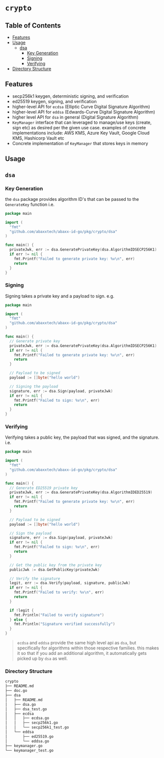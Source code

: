 # `crypto`

## Table of Contents 
- [﻿Features](#features) 
- [﻿Usage](#usage) 
    - [﻿dsa](#dsa) 
        - [﻿Key Generation](#key-generation) 
        - [﻿Signing](#signing) 
        - [﻿Verifying](#verifying) 
- [﻿Directory Structure](#directory-structure) 
## Features
- secp256k1 keygen, deterministic signing, and verification
- ed25519 keygen, signing, and verification
- higher-level API for `ecdsa`  (Elliptic Curve Digital Signature Algorithm)
- higher-level API for `eddsa`  (Edwards-Curve Digital Signature Algorithm)
- higher level API for `dsa`  in general (Digital Signature Algorithm)
- `KeyManager`  interface that can leveraged to manage/use keys (create, sign etc) as desired per the given use case. examples of concrete implementations include: AWS KMS, Azure Key Vault, Google Cloud KMS, Hashicorp Vault etc
- Concrete implementation of `KeyManager`  that stores keys in memory
## Usage
## `dsa` 
### Key Generation
the `dsa` package provides algorithm ID's that can be passed to the `GenerateKey` function i.e.

```go
package main

import (
  "fmt"        
  "github.com/abaxxtech/abaxx-id-go/pkg/crypto/dsa"
)

func main() {
  privateJwk, err := dsa.GeneratePrivateKey(dsa.AlgorithmIDSECP256K1)
  if err != nil {
    fmt.Printf("Failed to generate private key: %v\n", err)
    return
  }
}
```
### Signing
Signing takes a private key and a payload to sign. e.g.

```go
package main

import (
  "fmt"
  "github.com/abaxxtech/abaxx-id-go/pkg/crypto/dsa"
)

func main() {
  // Generate private key
  privateJwk, err := dsa.GeneratePrivateKey(dsa.AlgorithmIDSECP256K1)
  if err != nil {
    fmt.Printf("Failed to generate private key: %v\n", err)
    return
  }

  // Payload to be signed
  payload := []byte("hello world")

  // Signing the payload
  signature, err := dsa.Sign(payload, privateJwk)
  if err != nil {
    fmt.Printf("Failed to sign: %v\n", err)
    return
  }
}
```

### Verifying

Verifying takes a public key, the payload that was signed, and the signature. i.e.

```go
package main

import (
  "fmt"
  "github.com/abaxxtech/abaxx-id-go/pkg/crypto/dsa"
)

func main() {
  // Generate ED25519 private key
  privateJwk, err := dsa.GeneratePrivateKey(dsa.AlgorithmIDED25519)
  if err != nil {
    fmt.Printf("Failed to generate private key: %v\n", err)
    return  
  }

  // Payload to be signed
  payload := []byte("hello world")

  // Sign the payload
  signature, err := dsa.Sign(payload, privateJwk)
  if err != nil {
    fmt.Printf("Failed to sign: %v\n", err)
    return
  }

  // Get the public key from the private key
  publicJwk := dsa.GetPublicKey(privateJwk)

  // Verify the signature
  legit, err := dsa.Verify(payload, signature, publicJwk)
  if err != nil {
    fmt.Printf("Failed to verify: %v\n", err)
    return
  }

  if !legit {
    fmt.Println("Failed to verify signature")
  } else {
    fmt.Println("Signature verified successfully")
  }
}
```
>  `ecdsa` and `eddsa` provide the same high level api as `dsa`, but specifically for algorithms within those respective families. this makes it so that if you add an additional algorithm, it automatically gets picked up by `dsa` as well. 

### Directory Structure
```sh
crypto
├── README.md
├── doc.go
├── dsa
│   ├── README.md
│   ├── dsa.go
│   ├── dsa_test.go
│   ├── ecdsa
│   │   ├── ecdsa.go
│   │   ├── secp256k1.go
│   │   └── secp256k1_test.go
│   └── eddsa
│       ├── ed25519.go
│       └── eddsa.go
├── keymanager.go
└── keymanager_test.go
```
